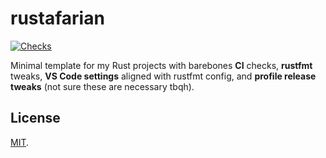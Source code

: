# rustafarian

[![Checks](https://img.shields.io/github/actions/workflow/status/norskeld/rustafarian/checks.yml?style=flat-square&colorA=22272d&colorB=22272d&label=checks)](https://github.com/norskeld/rustafarian/actions/workflows/checks.yml)

Minimal template for my Rust projects with barebones **CI** checks, **rustfmt** tweaks, **VS Code settings** aligned with rustfmt config, and **profile release tweaks** (not sure these are necessary tbqh).

## License

[MIT](LICENSE).
